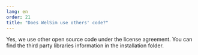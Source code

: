 ```yaml
---
lang: en
order: 21
title: "Does WelSim use others' code?"
---
```


Yes, we use other open source code under the license agreement. You can find the third party libraries information in the installation folder.
